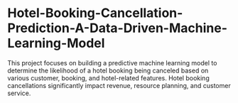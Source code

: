 # Hotel-Booking-Cancellation-Prediction-A-Data-Driven-Machine-Learning-Model
This project focuses on building a predictive machine learning model to determine the likelihood of a hotel booking being canceled based on various customer, booking, and hotel-related features. Hotel booking cancellations significantly impact revenue, resource planning, and customer service. 
